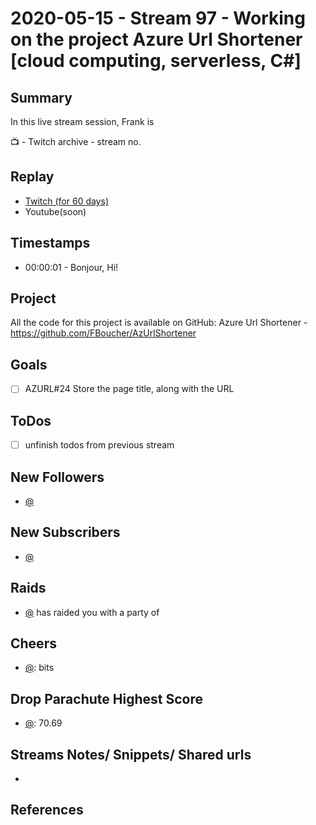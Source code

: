 
# 2020-05-15 - Stream 97 - Working on the project Azure Url Shortener [cloud computing, serverless, C#] 

Summary
-------

In this live stream session, Frank is 

📺 - Twitch archive - stream no.

Replay
------

- [Twitch (for 60 days)](https://www.twitch.tv/videos/)
- Youtube(soon)


Timestamps
--------

- 00:00:01 - Bonjour, Hi!


Project
-------

All the code for this project is available on GitHub: Azure Url Shortener - https://github.com/FBoucher/AzUrlShortener



Goals
-----

- [ ] AZURL#24 Store the page title, along with the URL



ToDos
-----
- [ ] unfinish todos from previous stream


New Followers
-------------

- [@](https://www.twitch.tv/)


New Subscribers
---------------

- [@](https://www.twitch.tv/)


Raids
------

- [@](https://www.twitch.tv/) has raided you with a party of 



Cheers
------

- [@](https://www.twitch.tv/):  bits


Drop Parachute Highest Score
----------------------------

- [@](https://www.twitch.tv/):  70.69



Streams Notes/ Snippets/ Shared urls
-----------------------------------

- 


References
----------

